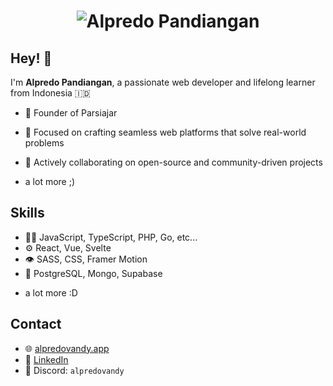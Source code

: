 <h1 align="center">
  <img src="https://raw.githubusercontent.com/edovqL/master/assets/text-name-v2.gif" alt="Alpredo Pandiangan" />
</h1>

## Hey! 👋

I'm **Alpredo Pandiangan**, a passionate web developer and lifelong learner from Indonesia 🇮🇩

- 🦔 Founder of Parsiajar

- 🚀 Focused on crafting seamless web platforms that solve real-world problems

- 🤝 Actively collaborating on open-source and community-driven projects

* a lot more ;)

## Skills

- 👨‍💻 JavaScript, TypeScript, PHP, Go, etc...
- ⚙️ React, Vue, Svelte
- 👁️ SASS, CSS, Framer Motion
- 💽 PostgreSQL, Mongo, Supabase

* a lot more :D

## Contact

- 🌐 [alpredovandy.app](https://alpredovandy.vercel.app)
- 💼 [LinkedIn](https://linkedin.com/in/alpredovandy)
- 💬 Discord: `alpredovandy`
